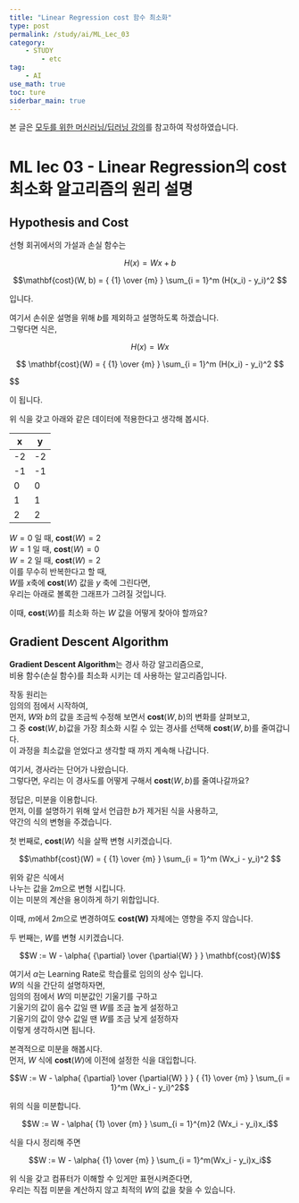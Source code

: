 ```yaml
---
title: "Linear Regression cost 함수 최소화"
type: post
permalink: /study/ai/ML_Lec_03
category: 
    - STUDY
        - etc
tag:
    - AI
use_math: true
toc: ture
siderbar_main: true
---
```

본 글은 [모두를 위한 머신러닝/딥러닝 강의](https://hunkim.github.io/ml/)를 참고하여 작성하였습니다.

# ML lec 03 - Linear Regression의 cost 최소화 알고리즘의 원리 설명
## Hypothesis and Cost
선형 회귀에서의 가설과 손실 함수는  

$$
H(x) = Wx + b
$$

$$\mathbf{cost}(W, b) = { {1} \over {m} } \sum_{i = 1}^m (H(x_i) - y_i)^2 $$


입니다.  

여기서 손쉬운 설명을 위해 $b$를 제외하고 설명하도록 하겠습니다.  
그렇다면 식은,

$$
H(x) = Wx
$$

$$
\mathbf{cost}(W) = { {1} \over {m} } \sum_{i = 1}^m (H(x_i) - y_i)^2 $$

$$  

이 됩니다.

위 식을 갖고 아래와 같은 데이터에 적용한다고 생각해 봅시다.  

x|y
---|---
-2|-2
-1|-1
0|0
1|1
2|2

$W = 0$ 일 때, $\mathbf{cost}(W) = 2$  
$W = 1$ 일 때, $\mathbf{cost}(W) = 0$  
$W = 2$ 일 때, $\mathbf{cost}(W) = 2$  
이를 무수히 반복한다고 할 때,  
$W$를 $x$축에 $\mathbf{cost}(W)$ 값을 $y$ 축에 그린다면,  
우리는 아래로 볼록한 그래프가 그려질 것입니다.  

이때, $\mathbf{cost}(W)$를 최소화 하는 $W$ 값을 어떻게 찾아야 할까요?

## Gradient Descent Algorithm
**Gradient Descent Algorithm**는 경사 하강 알고리즘으로,    
비용 함수(손실 함수)를 최소화 시키는 데 사용하는 알고리즘입니다.  

작동 원리는  
임의의 점에서 시작하여,  
먼저, $W$와 $b$의 값을 조금씩 수정해 보면서 $\mathbf{cost}(W, b)$의 변화를 살펴보고,  
그 중 $\mathbf{cost}(W, b)$값을 가장 최소화 시킬 수 있는 경사를 선택해 $\mathbf{cost}(W, b)$를 줄여갑니다.  
이 과정을 최소값을 얻었다고 생각할 때 까지 계속해 나갑니다.  

여기서, 경사라는 단어가 나왔습니다.  
그렇다면, 우리는 이 경사도를 어떻게 구해서 $\mathbf{cost}(W, b)$를 줄여나갈까요?

정답은, 미분을 이용합니다.  
먼저, 이를 설명하기 위해 앞서 언급한 $b$가 제거된 식을 사용하고,  
약간의 식의 변형을 주겠습니다.  

첫 번째로, $\mathbf{cost}(W)$ 식을 살짝 변형 시키겠습니다.  

$$\mathbf{cost}(W) = { {1} \over {m} } \sum_{i = 1}^m (Wx_i - y_i)^2 $$

위와 같은 식에서  
나누는 값을 $2m$으로 변형 시킵니다.  
이는 미분의 계산을 용이하게 하기 위합입니다.  

이때, $m$에서 $2m$으로 변경하여도 $\mathbf{cost(W)}$ 자체에는 영향을 주지 않습니다.  

두 번째는, $W$를 변형 시키겠습니다.  

$$W := W - \alpha{ {\partial} \over {\partial{W} } } \mathbf{cost}(W)$$

여기서 $\alpha$는 Learning Rate로 학습률로 임의의 상수 입니다.  
$W$의 식을 간단히 설명하자면,  
임의의 점에서 $W$의 미분값인 기울기를 구하고  
기울기의 값이 음수 값일 땐 $W$를 조금 높게 설정하고  
기울기의 값이 양수 값일 땐 $W$를 조금 낮게 설정하자  
이렇게 생각하시면 됩니다.  

본격적으로 미분을 해봅시다.  
먼저, $W$ 식에 $\mathbf{cost}(W)$에 이전에 설정한 식을 대입합니다.  

$$W := W - \alpha{ {\partial} \over {\partial{W} } }
 { {1} \over {m} } \sum_{i = 1}^m (Wx_i - y_i)^2$$

위의 식을 미분합니다.  

$$W := W - \alpha{ {1} \over {m} } \sum_{i = 1}^{m}2 (Wx_i - y_i)x_i$$

식을 다시 정리해 주면  

$$W := W - \alpha{ {1} \over {m} } \sum_{i = 1}^m(Wx_i - y_i)x_i$$

위 식을 갖고 컴퓨터가 이해할 수 있게만 표현시켜준다면,  
우리는 직접 미분을 계산하지 않고 최적의 $W$의 값을 찾을 수 있습니다. 